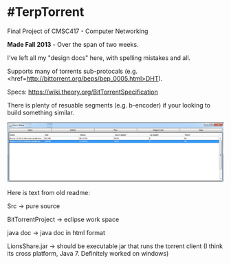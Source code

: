 #TerpTorrent
=============

Final Project of CMSC417 - Computer Networking

**Made Fall 2013** - Over the span of two weeks.

I've left all my "design docs" here, with spelling mistakes and all. 

Supports many of torrents sub-protocals (e.g. <href=http://bittorrent.org/beps/bep_0005.html>DHT</href>).

Specs: https://wiki.theory.org/BitTorrentSpecification

There is plenty of resuable segments (e.g. b-encoder) if your looking to build something similar.

![alt tag](https://raw.githubusercontent.com/TheWiseLion/TerpTorrent/master/Demo.PNG)


Here is text from old readme:

Src -> pure source

BitTorrentProject -> eclipse work space

java doc -> java doc in html format


LionsShare.jar -> should be executable jar that runs the torrent client 
(I think its cross platform, Java 7. Definitely worked on windows)
